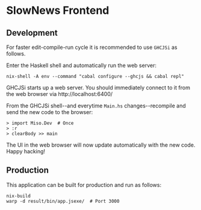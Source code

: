 # SlowNews Frontend

## Development

For faster edit-compile-run cycle it is recommended to use `GHCJSi` as follows.

Enter the Haskell shell and automatically run the web server:

```
nix-shell -A env --command "cabal configure --ghcjs && cabal repl"
```

GHCJSi starts up a web server. You should immediately connect to it from the web browser via http://localhost:6400/


From the GHCJSi shell--and everytime `Main.hs` changes--recompile and send the new code to the browser:

```
> import Miso.Dev  # Once
> :r
> clearBody >> main
```

The UI in the web browser will now update automatically with the new code. Happy hacking!

## Production

This application can be built for production and run as follows:

```
nix-build
warp -d result/bin/app.jsexe/  # Port 3000
```
